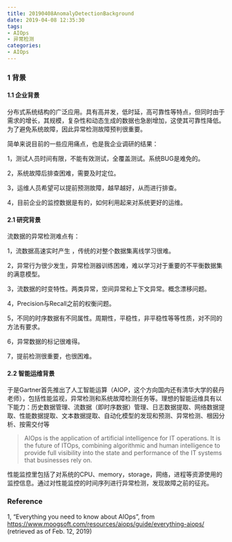 ```yaml
---
title: 20190408AnomalyDetectionBackground
date: 2019-04-08 12:35:30
tags:
- AIOps
- 异常检测
categories:
- AIOps
---
```


### 1 背景

#### 1.1 企业背景

分布式系统结构的广泛应用。具有高并发，低时延，高可靠性等特点，但同时由于需求的增长，其规模，复杂性和动态生成的数据也急剧增加，这使其可靠性降低。为了避免系统故障，因此异常检测故障预判很重要。

简单来说目前的一些应用痛点，也是我企业调研的结果：

1，测试人员时间有限，不能有效测试，全覆盖测试。系统BUG是难免的。

2，系统故障后排查困难，需要及时定位。

3，运维人员希望可以提前预测故障，越早越好，从而进行排查。

4，目前企业的监控数据是有的，如何利用起来对系统更好的运维。



#### 2.1 研究背景

流数据的异常检测难点有：

1，流数据高速实时产生  ，传统的对整个数据集离线学习很难。

2，异常行为很少发生，异常检测器训练困难，难以学习对于重要的不平衡数据集的满意模型。

3，流数据的时变特性。两类异常，空间异常和上下文异常。概念漂移问题。

4，Precision与Recall之前的权衡问题。

5，不同的时序数据有不同属性。周期性，平稳性，非平稳性等等性质，对不同的方法有要求。

6，异常数据的标记很难得。

7，提前检测很重要，也很困难。



#### 2.2 智能运维背景

于是Gartner首先推出了人工智能运算（AIOP，这个方向国内还有清华大学的裴丹老师），包括性能监视，异常检测和系统故障检测任务等。理想的智能运维具有以下能力：历史数据管理、流数据（即时序数据）管理、日志数据提取、网络数据提取、性能数据提取、文本数据提取、自动化模型的发现和预测、异常检测、根因分析、按需交付等  

> AIOps is the application of artificial intelligence for IT operations. It is the future of ITOps, combining algorithmic and human intelligence to provide full visibility into the state and performance of the IT systems that businesses rely on.

性能监控里包括了对系统的CPU、memory，storage，网络，进程等资源使用的监控信息。通过对性能监控的时间序列进行异常检测，发现故障之前的征兆。



### Reference

1, “Everything you need to know about AIOps”, from https://www.moogsoft.com/resources/aiops/guide/everything-aiops/ (retrieved as of Feb. 12, 2019)